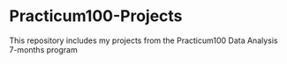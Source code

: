 # Practicum100-Projects
This repository includes my projects from the Practicum100 Data Analysis 7-months program
